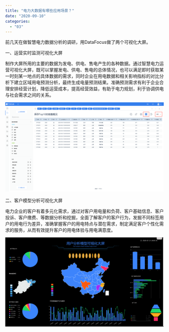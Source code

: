 ```yaml
---
title: "电力大数据有哪些应用场景？"
date: "2020-09-10"
categories: 
  - "03"
---
```


前几天在做智慧电力数据分析的调研，用DataFocus做了两个可视化大屏。

一、运营实时监测可视化大屏

制作大屏所用的主要的数据为发电、供电、售电产生的各种数据。通过智慧电力运营可视化大屏，既可以掌握发电、供电、售电的总体情况，也可以满足即时获取某一时刻某一地点的具体数据的需求，同时企业在用电数据和相关影响指标的对比分析下建立区域用电预测分析，最终生成电量预测结果。准确预测需求有利于企业合理安排经营计划，降低运营成本，提高经营效益，有助于电力规划，利于协调供电与社会需求之间的关系。

![电力运营可视化大屏](images/unnamed-file-7.png)

二、客户模型分析可视化大屏

电力企业的客户有着多元化需求，通过对客户用电量和负荷、客户基础信息、客户投诉、客户缴费、等数据分析和挖掘，全面了解客户的客户行为，发掘不同标签用户的用电行为差异，准确掌握客户的用电特点与潜在需求，制定满足客户个性化需求的服务，从而有效提升客户的用电体验与用电满意度。

![图像 91](images/91.png)
